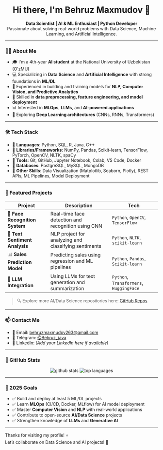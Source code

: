 <h1 align="center">Hi there, I'm Behruz Maxmudov 👋</h1>

<p align="center">
  <strong>Data Scientist | AI & ML Enthusiast | Python Developer</strong><br/>
  Passionate about solving real-world problems with Data Science, Machine Learning, and Artificial Intelligence.
</p>

---

### 👨‍💻 About Me

- 🎓 I'm a 4th-year **AI student** at the National University of Uzbekistan (O'zMU)  
- 💻 Specializing in **Data Science** and **Artificial Intelligence** with strong foundations in **ML/DL**  
- 🤖 Experienced in building and training models for **NLP, Computer Vision, and Predictive Analytics**  
- 🚀 Skilled in **data preprocessing, feature engineering, and model deployment**  
- 📊 Interested in **MLOps**, **LLMs**, and **AI-powered applications**  
- 🧠 Exploring **Deep Learning architectures** (CNNs, RNNs, Transformers)  

---

### 🛠️ Tech Stack

- 📌 **Languages**: Python, SQL, R, Java, C++  
- 📌 **Libraries/Frameworks**: NumPy, Pandas, Scikit-learn, TensorFlow, PyTorch, OpenCV, NLTK, spaCy  
- 📌 **Tools**: Git, GitHub, Jupyter Notebook, Colab, VS Code, Docker  
- 📌 **Databases**: PostgreSQL, MySQL, MongoDB  
- 📌 **Other Skills**: Data Visualization (Matplotlib, Seaborn, Plotly), REST APIs, ML Pipelines, Model Deployment  

---

### 📂 Featured Projects

| Project | Description | Tech |
|--------|-------------|------|
| 🤖 **Face Recognition System** | Real-time face detection and recognition using CNN | `Python`, `OpenCV`, `TensorFlow` |
| 🧾 **Text Sentiment Analysis** | NLP project for analyzing and classifying sentiments | `Python`, `NLTK`, `scikit-learn` |
| 📊 **Sales Prediction Model** | Predicting sales using regression and ML pipelines | `Python`, `Pandas`, `Scikit-learn` |
| 🧠 **LLM Integration** | Using LLMs for text generation and summarization | `Python`, `Transformers`, `HuggingFace` |

> 🔍 Explore more AI/Data Science repositories here: [GitHub Repos](https://github.com/BehruzMaxmudov1203?tab=repositories)

---

### 📫 Contact Me

- 📧 Email: behruzmaxmudov263@gmail.com  
- 📱 Telegram: [@Behruz_java](https://t.me/Behruz_java)  
- 🔗 LinkedIn: *(Add your LinkedIn here if available)*  

---

### 📌 GitHub Stats

<p align="center">
  <img src="https://github-readme-stats.vercel.app/api?username=BehruzMaxmudov1203&show_icons=true&theme=react" alt="github stats" />
  <img src="https://github-readme-stats.vercel.app/api/top-langs/?username=BehruzMaxmudov1203&layout=compact&theme=react" alt="top languages" />
</p>

---

### 🎯 2025 Goals

- ✅ Build and deploy at least 5 ML/DL projects  
- ✅ Learn **MLOps** (CI/CD, Docker, MLflow) for AI model deployment  
- ✅ Master **Computer Vision** and **NLP** with real-world applications  
- ✅ Contribute to open-source **AI/Data Science** projects  
- ✅ Strengthen knowledge of **LLMs** and **Generative AI**  

---

Thanks for visiting my profile! ⭐  
Let’s collaborate on Data Science and AI projects! 🚀
